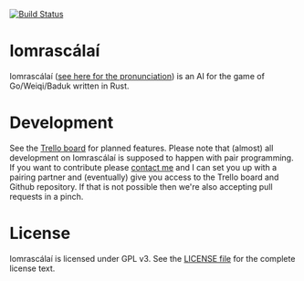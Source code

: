 [![Build Status](https://travis-ci.org/ujh/iomrascalai.svg?branch=master)](https://travis-ci.org/ujh/iomrascalai)

Iomrascálaí
===========

Iomrascálaí
([see here for the pronunciation](https://raw.githubusercontent.com/ujh/iomrascalai/master/pronunciation.mp4))
is an AI for the game of Go/Weiqi/Baduk written in Rust. 

Development
===========

See the [Trello board](https://trello.com/b/NU4MXbao/iomrascalai) for
planned features. Please note that (almost) all development on
Iomrascálaí is supposed to happen with pair programming. If you want
to contribute please [contact me](http://urbanhafner.com) and I can
set you up with a pairing partner and (eventually) give you access to
the Trello board and Github repository. If that is not possible then
we're also accepting pull requests in a pinch.

License
=======

Iomrascálaí is licensed under GPL v3. See the
[LICENSE file](https://github.com/ujh/iomrascalai/blob/master/LICENSE)
for the complete license text.
